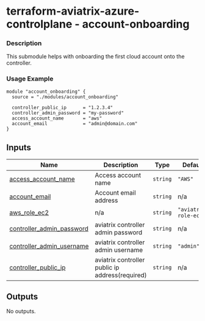 <!-- BEGIN_TF_DOCS -->
# terraform-aviatrix-azure-controlplane - account-onboarding

### Description
This submodule helps with onboarding the first cloud account onto the controller.

### Usage Example
```hcl
module "account_onboarding" {
  source = "./modules/account_onboarding"

  controller_public_ip      = "1.2.3.4"
  controller_admin_password = "my-password"
  access_account_name       = "aws"
  account_email             = "admin@domain.com"
}
```
## Inputs

| Name | Description | Type | Default | Required |
|------|-------------|------|---------|:--------:|
| <a name="input_access_account_name"></a> [access\_account\_name](#input\_access\_account\_name) | Access account name | `string` | `"AWS"` | no |
| <a name="input_account_email"></a> [account\_email](#input\_account\_email) | Account email address | `string` | n/a | yes |
| <a name="input_aws_role_ec2"></a> [aws\_role\_ec2](#input\_aws\_role\_ec2) | n/a | `string` | `"aviatrix-role-ec2"` | no |
| <a name="input_controller_admin_password"></a> [controller\_admin\_password](#input\_controller\_admin\_password) | aviatrix controller admin password | `string` | n/a | yes |
| <a name="input_controller_admin_username"></a> [controller\_admin\_username](#input\_controller\_admin\_username) | aviatrix controller admin username | `string` | `"admin"` | no |
| <a name="input_controller_public_ip"></a> [controller\_public\_ip](#input\_controller\_public\_ip) | aviatrix controller public ip address(required) | `string` | n/a | yes |

## Outputs

No outputs.
<!-- END_TF_DOCS -->